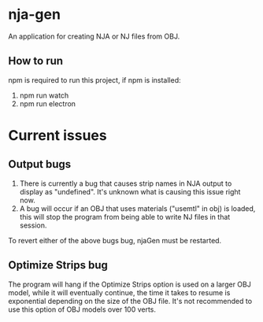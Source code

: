 # nja-gen

An application for creating NJA or NJ files from OBJ.

## How to run

npm is required to run this project, if npm is installed:

1. npm run watch
2. npm run electron

# Current issues

## Output bugs

1. There is currently a bug that causes strip names in NJA output to display as "undefined". It's unknown what is causing this issue right now.
2. A bug will occur if an OBJ that uses materials ("usemtl" in obj) is loaded, this will stop the program from being able to write NJ files in that session.

To revert either of the above bugs bug, njaGen must be restarted.

## Optimize Strips bug

The program will hang if the Optimize Strips option is used on a larger OBJ model, while it will eventually continue, the time it takes to resume is exponential depending on the size of the OBJ file. It's not recommended to use this option of OBJ models over 100 verts.



